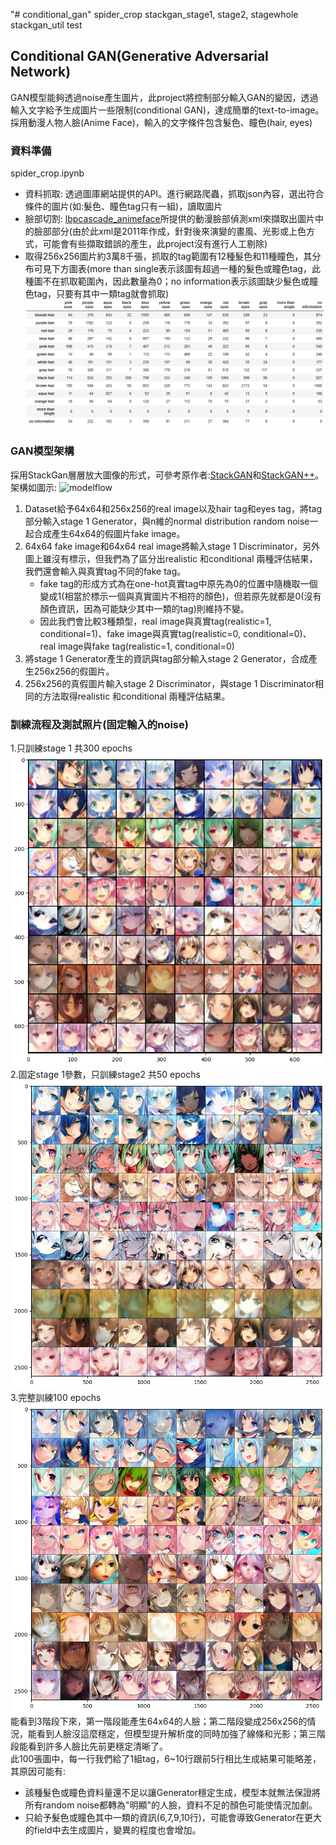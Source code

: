 "# conditional_gan" 
spider_crop
stackgan_stage1, stage2, stagewhole
stackgan_util
test

## Conditional GAN(Generative Adversarial Network)
GAN模型能夠透過noise產生圖片，此project將控制部分輸入GAN的變因，透過輸入文字給予生成圖片一些限制(conditional GAN)，達成簡單的text-to-image。
<br>
採用動漫人物人臉(Anime Face)，輸入的文字條件包含髮色、瞳色(hair, eyes)

### 資料準備
spider_crop.ipynb
<br>
* 資料抓取: 透過圖庫網站提供的API。進行網路爬蟲，抓取json內容，選出符合條件的圖片(如:髮色、瞳色tag只有一組)，讀取圖片
* 臉部切割: [lbpcascade_animeface](https://github.com/nagadomi/lbpcascade_animeface)所提供的動漫臉部偵測xml來擷取出圖片中的臉部部分(由於此xml是2011年作成，針對後來演變的畫風、光影或上色方式，可能會有些擷取錯誤的產生，此project沒有進行人工剔除)
* 取得256x256圖片約3萬8千張，抓取的tag範圍有12種髮色和11種瞳色，其分布可見下方圖表(more than single表示該圖有超過一種的髮色或瞳色tag，此種圖不在抓取範圍內，因此數量為0；no information表示該圖缺少髮色或瞳色tag，只要有其中一類tag就會抓取)
![tag_distribute](images/tag_distribute.jpeg)

### GAN模型架構
採用StackGan層層放大圖像的形式，可參考原作者:[StackGAN](https://github.com/hanzhanggit/StackGAN-Pytorch)和[StackGAN++](https://github.com/hanzhanggit/StackGAN-v2)。
<br>
架構如圖示:
![modelflow](images/modelflow.png)
1. Dataset給予64x64和256x256的real image以及hair tag和eyes tag，將tag部分輸入stage 1 Generator，與n維的normal distribution random noise一起合成產生64x64的假圖片fake image。
2. 64x64 fake image和64x64 real image將輸入stage 1 Discriminator，另外圖上雖沒有標示，但我們為了區分出realistic 和conditional 兩種評估結果，我們還會輸入與真實tag不同的fake tag。
    * fake tag的形成方式為在one-hot真實tag中原先為0的位置中隨機取一個變成1(相當於標示一個與真實圖片不相符的顏色)，但若原先就都是0(沒有顏色資訊，因為可能缺少其中一類的tag)則維持不變。
    * 因此我們會比較3種類型，real image與真實tag(realistic=1, conditional=1)、fake image與真實tag(realistic=0, conditional=0)、real image與fake tag(realistic=1, conditional=0)
3. 將stage 1 Generator產生的資訊與tag部分輸入stage 2 Generator，合成產生256x256的假圖片。
4. 256x256的真假圖片輸入stage 2 Discriminator，與stage 1 Discriminator相同的方法取得realistic 和conditional 兩種評估結果。

### 訓練流程及測試照片(固定輸入的noise)
1.只訓練stage 1 共300 epochs
![img_stage1](images/img_stage1.png)
<br>
2.固定stage 1參數，只訓練stage2 共50 epochs
![img_stage2](images/img_stage2.png)
<br>
3.完整訓練100 epochs<br>
![img_stagewhole](images/image_stagewhole.png)
<br>
能看到3階段下來，第一階段能產生64x64的人臉；第二階段變成256x256的情況，能看到人臉沒這麼穩定，但模型提升解析度的同時加強了線條和光影；第三階段能看到許多人臉比先前更穩定清晰了。
<br>
此100張圖中，每一行我們給了1組tag，6~10行跟前5行相比生成結果可能略差，其原因可能有:
* 該種髮色或瞳色資料量還不足以讓Generator穩定生成，模型本就無法保證將所有random noise都轉為"明顯"的人臉，資料不足的顏色可能使情況加劇。
* 只給予髮色或瞳色其中一類的資訊(6,7,9,10行)，可能會導致Generator在更大的field中去生成圖片，變異的程度也會增加。
